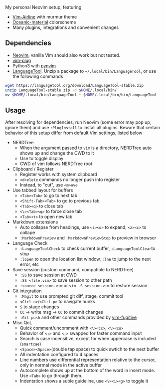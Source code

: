 My personal Neovim setup, featuring
- [Vim-Airline](https://github.com/vim-airline/vim-airline) with murmur theme
- [Oceanic-material](https://github.com/glepnir/oceanic-material) colorscheme
- Many plugins, integrations and convenient changes

## Dependencies
- [Neovim](https://github.com/neovim/neovim), vanilla Vim should also work but not tested.
- [vim-plug](https://github.com/junegunn/vim-plug)
- Python3 with [pynvim](https://github.com/davidhalter/jedi)
- [LanguageTool](http://www.languagetool.org/download/). 
Unzip a package to `~/.local/bin/LanguageTool`, or use the following commands

```bash
wget https://languagetool.org/download/LanguageTool-stable.zip
unzip LanguageTool-stable.zip -d $HOME/.local/bin/
mv $HOME/.local/bin/LanguageTool-* $HOME/.local/bin/bin/LanguageTool
```

## Usage
After resolving for dependencies, run Neovim (some error may pop up, ignore them) and use `:PlugInstall` to install all plugins.
Beware that certain behavior of this setup differ from default Vim settings, listed below

- NERDTree
    - When the argument passed to `vim` is a directory, NERDTree auto shows up and change the CWD to it
    - Use <Ctrl-/> to toggle display
    - CWD of vim follows NERDTree root
- Clipboard / Register
    - Register works with system clipboard
    - `<d>elete` commands no longer push into register
    - Instead, to "cut", use `<m>ove`
- Use tabbed layout for buffers
    - `<Tab><Tab>` to go to next tab
    - `<Shift-Tab><Tab>` to go to previous tab
    - `<Tab><q>` to close tab
    - `<\><Tab><q>` to force close tab
    - `<Tab><t>` to open new tab
- Markdown extensions
    - Auto collapse from headings, use `<z><o>` to expand, `<z><c>` to collape
    - `:MarkdownPreview` and `:MarkdownPreviewStop` to preview in browser
- Language Check
    - `:LanguageToolCheck` to check current buffer, `:LanguageToolClear`to stop
    - `:lopen` to open the location list window, `:lne` to jump to the next error, etc
- Save session (custom command, compatible to NERDTree)
    - `:SS` to save session at CWD
    - `:SS <file.vim>` to save session to other path
    - `:source session.vim` or `vim -S session.vim` to restore session
- Git integration
    - `:Magit` to use prompted git diff, stage, commit tool
    - `<Ctrl-n>`/`<Ctrl-p>` to navigate hunks
    - `S` to stage changes
    - `CC` -> write msg -> `CC` to commit changes
    - `:Git push` and other commands provided by [vim-fugitive](https://github.com/tpope/vim-fugitive)
- Misc QoL
    - Quick comment/uncomment with `<\><cc>`, `<\><cu>`
    - Behavior of `<;>` and `<;>` swapped for faster command input
    - Search is case incensitive, except for when uppercase is included (`smartcae`)
    - `<Space><Space>`(double tap space) to quick swtich to the next buffer
    - All indentation configured to 4 spaces
    - Line numbers use differential representation relative to the cursor, only in normal mode in the active buffer
    - Autocomplete shows up at the bottom of the word in insert mode. Use `<Tab>` to go through them.
    - Indentation shows a suble guideline, use `<\><i><g>` to toggle it
